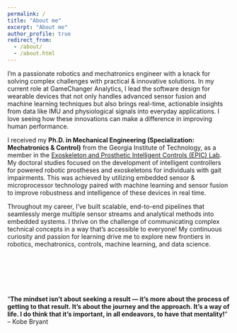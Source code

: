 ```yaml
---
permalink: /
title: "About me"
excerpt: "About me"
author_profile: true
redirect_from: 
  - /about/
  - /about.html
---
```


I’m a passionate robotics and mechatronics engineer with a knack for solving complex challenges with practical & innovative solutions. In my current role at GameChanger Analytics, I lead the software design for wearable devices that not only handles advanced sensor fusion and machine learning techniques but also brings real-time, actionable insights from data like IMU and physiological signals into everyday applications. I love seeing how these innovations can make a difference in improving human performance.

I received my **Ph.D. in Mechanical Engineering (Specialization: Mechatronics & Control)** from the Georgia Institute of Technology, as a member in the [Exoskeleton and Prosthetic Intelligent Controls (EPIC) Lab](https://www.epic.gatech.edu/). My doctoral studies focused on the development of intelligent controllers for powered robotic prostheses and exoskeletons for individuals with gait impairments. This was achieved by utilizing embedded sensor & microprocessor technology paired with machine learning and sensor fusion to improve robustness and intelligence of these devices in real time. 

Throughout my career, I’ve built scalable, end-to-end pipelines that seamlessly merge multiple sensor streams and analytical methods into embedded systems. I thrive on the challenge of communicating complex technical concepts in a way that’s accessible to everyone! My continuous curiosity and passion for learning drive me to explore new frontiers in robotics, mechatronics, controls, machine learning, and data science.

<p>&nbsp;</p>
<p>&nbsp;</p>
<p>&nbsp;</p>

<q>**The mindset isn’t about seeking a result — it’s more about the process of getting to that result. It’s about the journey and the approach. It’s a way of life. I do think that it’s important, in all endeavors, to have that mentality!**</q> &#8211; Kobe Bryant

